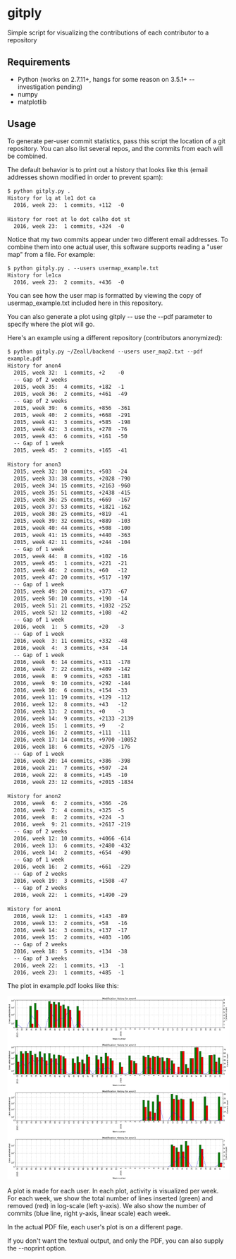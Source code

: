# gitply
Simple script for visualizing the contributions of each contributor to a repository

## Requirements

- Python (works on 2.7.11+, hangs for some reason on 3.5.1+ -- investigation pending)
- numpy
- matplotlib

## Usage

To generate per-user commit statistics, pass this script the location of a git
repository. You can also list several repos, and the commits from each will be
combined.

The default behavior is to print out a history that looks like this (email addresses
shown modified in order to prevent spam):

    $ python gitply.py .
    History for lq at le1 dot ca
      2016, week 23:  1 commits, +112  -0   

    History for root at lo dot calho dot st
      2016, week 23:  1 commits, +324  -0   
  
Notice that my two commits appear under two different email addresses. To combine
them into one actual user, this software supports reading a "user map" from a
file. For example:

    $ python gitply.py . --users usermap_example.txt 
    History for le1ca
      2016, week 23:  2 commits, +436  -0  

You can see how the user map is formatted by viewing the copy of usermap_example.txt
included here in this repository.

You can also generate a plot using gitply -- use the --pdf parameter to specify
where the plot will go. 

Here's an example using a different repository (contributors anonymized):

    $ python gitply.py ~/Zeall/backend --users user_map2.txt --pdf example.pdf
    History for anon4
      2015, week 32:  1 commits, +2    -0   
      -- Gap of 2 weeks
      2015, week 35:  4 commits, +182  -1   
      2015, week 36:  2 commits, +461  -49  
      -- Gap of 2 weeks
      2015, week 39:  6 commits, +856  -361 
      2015, week 40:  2 commits, +668  -291 
      2015, week 41:  3 commits, +585  -198 
      2015, week 42:  3 commits, +278  -76  
      2015, week 43:  6 commits, +161  -50  
      -- Gap of 1 week
      2015, week 45:  2 commits, +165  -41  

    History for anon3
      2015, week 32: 10 commits, +503  -24  
      2015, week 33: 38 commits, +2028 -790 
      2015, week 34: 15 commits, +2163 -960 
      2015, week 35: 51 commits, +2438 -415 
      2015, week 36: 25 commits, +669  -167 
      2015, week 37: 53 commits, +1821 -162 
      2015, week 38: 25 commits, +819  -41  
      2015, week 39: 32 commits, +889  -103 
      2015, week 40: 44 commits, +508  -100 
      2015, week 41: 15 commits, +440  -363 
      2015, week 42: 11 commits, +244  -104 
      -- Gap of 1 week
      2015, week 44:  8 commits, +102  -16  
      2015, week 45:  1 commits, +221  -21  
      2015, week 46:  2 commits, +60   -12  
      2015, week 47: 20 commits, +517  -197 
      -- Gap of 1 week
      2015, week 49: 20 commits, +373  -67  
      2015, week 50: 10 commits, +190  -14  
      2015, week 51: 21 commits, +1032 -252 
      2015, week 52: 12 commits, +108  -42  
      -- Gap of 1 week
      2016, week  1:  5 commits, +20   -3   
      -- Gap of 1 week
      2016, week  3: 11 commits, +332  -48  
      2016, week  4:  3 commits, +34   -14  
      -- Gap of 1 week
      2016, week  6: 14 commits, +311  -178 
      2016, week  7: 22 commits, +409  -142 
      2016, week  8:  9 commits, +263  -181 
      2016, week  9: 10 commits, +292  -144 
      2016, week 10:  6 commits, +154  -33  
      2016, week 11: 19 commits, +129  -112 
      2016, week 12:  8 commits, +43   -12  
      2016, week 13:  2 commits, +0    -3   
      2016, week 14:  9 commits, +2133 -2139
      2016, week 15:  1 commits, +9    -2   
      2016, week 16:  2 commits, +111  -111 
      2016, week 17: 14 commits, +9700 -10052
      2016, week 18:  6 commits, +2075 -176 
      -- Gap of 1 week
      2016, week 20: 14 commits, +386  -398 
      2016, week 21:  7 commits, +507  -24  
      2016, week 22:  8 commits, +145  -10  
      2016, week 23: 12 commits, +2015 -1834

    History for anon2
      2016, week  6:  2 commits, +366  -26  
      2016, week  7:  4 commits, +325  -5   
      2016, week  8:  2 commits, +224  -3   
      2016, week  9: 21 commits, +2617 -219 
      -- Gap of 2 weeks
      2016, week 12: 10 commits, +4066 -614 
      2016, week 13:  6 commits, +2480 -432 
      2016, week 14:  2 commits, +654  -490 
      -- Gap of 1 week
      2016, week 16:  2 commits, +661  -229 
      -- Gap of 2 weeks
      2016, week 19:  3 commits, +1508 -47  
      -- Gap of 2 weeks
      2016, week 22:  1 commits, +1490 -29  

    History for anon1
      2016, week 12:  1 commits, +143  -89  
      2016, week 13:  2 commits, +58   -16  
      2016, week 14:  3 commits, +137  -17  
      2016, week 15:  2 commits, +403  -106 
      -- Gap of 2 weeks
      2016, week 18:  5 commits, +134  -38  
      -- Gap of 3 weeks
      2016, week 22:  1 commits, +13   -1   
      2016, week 23:  1 commits, +485  -1   

The plot in example.pdf looks like this:

![Example plot](/example.png)

A plot is made for each user. In each plot, activity is visualized per week.
For each week, we show the total number of lines inserted (green) and removed
(red) in log-scale (left y-axis). We also show the number of commits (blue line,
right y-axis, linear scale) each week.

In the actual PDF file, each user's plot is on a different page.

If you don't want the textual output, and only the PDF, you can also supply
the --noprint option.
